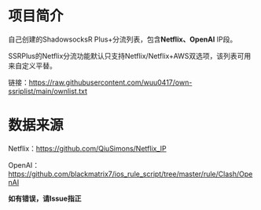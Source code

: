 # 项目简介
自己创建的ShadowsocksR Plus+分流列表，包含**Netflix、OpenAI** IP段。

SSRPlus的Netflix分流功能默认只支持Netflix/Netflix+AWS双选项，该列表可用来自定义平替。

链接：https://raw.githubusercontent.com/wuu0417/own-ssriplist/main/ownlist.txt

# 数据来源
Netflix：https://github.com/QiuSimons/Netflix_IP

OpenAI：https://github.com/blackmatrix7/ios_rule_script/tree/master/rule/Clash/OpenAI

**如有错误，请Issue指正**
